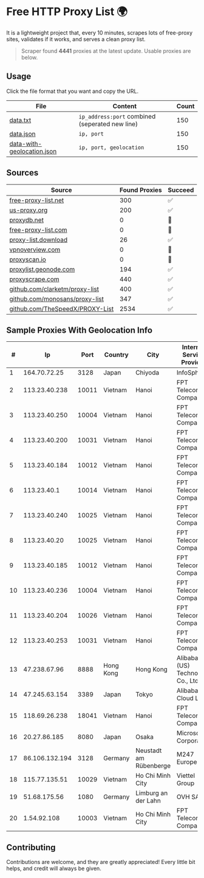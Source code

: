 
# Free HTTP Proxy List 🌍

It is a lightweight project that, every 10 minutes, scrapes lots of free-proxy sites, validates if it works, and serves a clean proxy list.


> Scraper found **4441** proxies at the latest update. Usable proxies are below.

## Usage

Click the file format that you want and copy the URL.


|File|Content|Count|
|----|-------|-----|
|[data.txt](https://raw.githubusercontent.com/themiralay/Proxy-List-World/master/data.txt)|`ip_address:port` combined (seperated new line)|150|
|[data.json](https://raw.githubusercontent.com/themiralay/Proxy-List-World/master/data.json)|`ip, port`|150|
|[data-with-geolocation.json](https://raw.githubusercontent.com/themiralay/Proxy-List-World/master/data-with-geolocation.json)|`ip, port, geolocation`|150|

## Sources

|Source|Found Proxies|Succeed|
|------|-------------|-------|
|[free-proxy-list.net](https://free-proxy-list.net)|300|✅|
|[us-proxy.org](https://www.us-proxy.org)|200|✅|
|[proxydb.net](http://proxydb.net)|0|🚫|
|[free-proxy-list.com](https://free-proxy-list.com/?page=&port=&type%5B%5D=http&type%5B%5D=https&up_time=0&search=Search)|0|🚫|
|[proxy-list.download](https://www.proxy-list.download/HTTP)|26|✅|
|[vpnoverview.com](https://vpnoverview.com/privacy/anonymous-browsing/free-proxy-servers)|0|🚫|
|[proxyscan.io](https://www.proxyscan.io)|0|🚫|
|[proxylist.geonode.com](https://proxylist.geonode.com/api/proxy-list?limit=300&page=1&sort_by=lastChecked&sort_type=desc&protocols=http,https)|194|✅|
|[proxyscrape.com](https://api.proxyscrape.com/v2/?request=displayproxies&protocol=http&timeout=10000&country=all&ssl=all&anonymity=all)|440|✅|
|[github.com/clarketm/proxy-list](https://raw.githubusercontent.com/clarketm/proxy-list/master/proxy-list-raw.txt)|400|✅|
|[github.com/monosans/proxy-list](https://raw.githubusercontent.com/monosans/proxy-list/main/proxies/http.txt)|347|✅|
|[github.com/TheSpeedX/PROXY-List](https://raw.githubusercontent.com/TheSpeedX/PROXY-List/master/http.txt)|2534|✅|


## Sample Proxies With Geolocation Info

|#|Ip|Port|Country|City|Internet Service Provider|
|-|--|----|-------|----|-------------------------|
|1|164.70.72.25|3128|Japan|Chiyoda|InfoSphere|
|2|113.23.40.238|10011|Vietnam|Hanoi|FPT Telecom Company|
|3|113.23.40.250|10004|Vietnam|Hanoi|FPT Telecom Company|
|4|113.23.40.200|10031|Vietnam|Hanoi|FPT Telecom Company|
|5|113.23.40.184|10012|Vietnam|Hanoi|FPT Telecom Company|
|6|113.23.40.1|10014|Vietnam|Hanoi|FPT Telecom Company|
|7|113.23.40.240|10025|Vietnam|Hanoi|FPT Telecom Company|
|8|113.23.40.20|10025|Vietnam|Hanoi|FPT Telecom Company|
|9|113.23.40.185|10012|Vietnam|Hanoi|FPT Telecom Company|
|10|113.23.40.236|10004|Vietnam|Hanoi|FPT Telecom Company|
|11|113.23.40.204|10026|Vietnam|Hanoi|FPT Telecom Company|
|12|113.23.40.253|10031|Vietnam|Hanoi|FPT Telecom Company|
|13|47.238.67.96|8888|Hong Kong|Hong Kong|Alibaba (US) Technology Co., Ltd.|
|14|47.245.63.154|3389|Japan|Tokyo|Alibaba Cloud LLC|
|15|118.69.26.238|18041|Vietnam|Hanoi|FPT Telecom Company|
|16|20.27.86.185|8080|Japan|Osaka|Microsoft Corporation|
|17|86.106.132.194|3128|Germany|Neustadt am Rübenberge|M247 Europe SRL|
|18|115.77.135.51|10029|Vietnam|Ho Chi Minh City|Viettel Group|
|19|51.68.175.56|1080|Germany|Limburg an der Lahn|OVH SAS|
|20|1.54.92.108|10003|Vietnam|Ho Chi Minh City|FPT Telecom Company|



## Contributing

Contributions are welcome, and they are greatly appreciated! Every
little bit helps, and credit will always be given.

